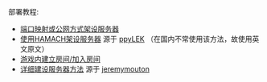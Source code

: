 部署教程:

- [端口映射或公网方式架设服务器](../cn/Guides/通常部署方式-SETUP-STANDARD.md)
- [使用HAMACH架设服务器](../en/Guides/SETUP-HAMACHI.md) 源于 [ppyLEK](https://github.com/ppyLEK) （在国内不常使用该方法，故使用英文原文）
- [游戏内建立房间/加入房间](./Guides/HOSTING.md)
- [详细建设服务器方法](./Guides/Step-By-Step-Installation-Guide.md) 源于 [jeremymouton](https://github.com/jeremymouton)
